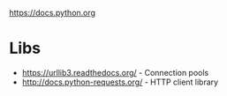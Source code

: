 https://docs.python.org

# Libs
- https://urllib3.readthedocs.org/ - Connection pools 
- http://docs.python-requests.org/ - HTTP client library
